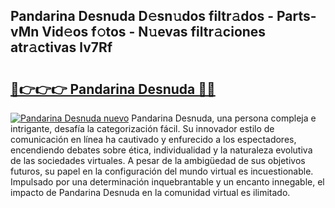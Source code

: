 ## Pandarina Desnuda D𝚎sn𝚞dos filtr𝚊dos - Parts-vMn Vid𝚎os f𝚘tos - N𝚞evas filtr𝚊ciones atr𝚊ctivas lv7Rf

# <h2><a href="http://mbaacua.tromn.icu/?c=Pandarina+Desnuda">🔗👉👉👉 Pandarina Desnuda 🔗🔗</a></h2>

[![Pandarina Desnuda nuevo](https://i.imgur.com/pEAQMta.gif)](http://mbaacua.tromn.icu/?c=Pandarina+Desnuda)
Pandarina Desnuda, una persona compleja e intrigante, desafía la categorización fácil. Su innovador estilo de comunicación en línea ha cautivado y enfurecido a los espectadores, encendiendo debates sobre ética, individualidad y la naturaleza evolutiva de las sociedades virtuales. A pesar de la ambigüedad de sus objetivos futuros, su papel en la configuración del mundo virtual es incuestionable. Impulsado por una determinación inquebrantable y un encanto innegable, el impacto de Pandarina Desnuda en la comunidad virtual es ilimitado.
